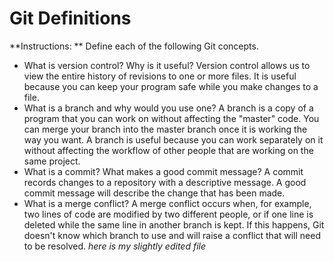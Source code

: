 # Git Definitions

**Instructions: ** Define each of the following Git concepts.

* What is version control?  Why is it useful?
Version control allows us to view the entire history of revisions to one or more files. It is useful because you can keep your program safe while you make changes to a file. 
* What is a branch and why would you use one?
A branch is a copy of a program that you can work on without affecting the "master" code. You can merge your branch into the master branch once it is working the way you want. A branch is useful because you can work separately on it without affecting the workflow of other people that are working on the same project.
* What is a commit? What makes a good commit message? 
A commit records changes to a repository with a descriptive message. A good commit message will describe the change that has been made. 
* What is a merge conflict?
A merge conflict occurs when, for example, two lines of code are modified by two different people, or if one line is deleted while the same line in another branch is kept. If this happens, Git doesn't know which branch to use and will raise a conflict that will need to be resolved. 
*here is my slightly edited file*